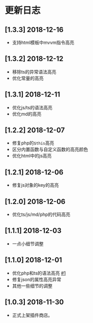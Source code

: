 # 更新日志

## [1.3.3] 2018-12-16
- 支持html模板中mvvm指令高亮


## [1.3.2] 2018-12-12
- 移除ts的异常语法高亮
- 优化常量的高亮


## [1.3.1] 2018-12-11
- 优化js/ts的语法高亮
- 优化md的高亮


## [1.2.2] 2018-12-07
- 修复php的`$this`高亮
- 区分内置函数与自定义函数的高亮颜色
- 优化html中的js高亮

## [1.2.1] 2018-12-06
- 修复js对象的key的高亮


## [1.2.0] 2018-12-06
- 优化ts/js/md/php的代码高亮


## [1.1.1] 2018-12-03
- 一点小细节调整

## [1.1.0] 2018-12-01
- 优化php和ts的语法高亮 [#1](https://github.com/yutent/one-plain/issues/1)
- 修复json的属性高亮异常
- 其他一些细节的调整



## [1.0.3] 2018-11-30
- 正式上架插件商店。

